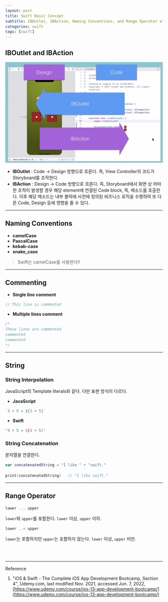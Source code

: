 ```yaml
---
layout: post
title: Swift Basic Concept
subtitle: IBOutlet, IBAction, Naming Conventions, and Range Operator etc...
categories: swift
tags: [swift]
---
```


## IBOutlet and IBAction

![IBOutlet and IBAction](/assets/images/posts/2022-06-07-swift-basic-concept/iboutlet-ibaction-flow.png)

* __IBOutlet__ : Code -> Design 방향으로 흐른다. 즉, View Controller의 코드가 Storyboard를 조작한다.
* __IBAction__ : Design -> Code 방향으로 흐른다. 즉, Storyboard에서 화면 상 어떠한 조작이 발생할 경우 해당 element에 연결된 Code block, 즉, 메소드를 호출한다. 이후 해당 메소드는 내부 블럭에 사전에 정의된 비즈니스 로직을 수행하여 또 다른 Code, Design 등에 영향을 줄 수 있다.

---

## Naming Conventions

* __camelCase__
* __PascalCase__
* __kebab-case__
* __snake_case__

> Swift는 camelCase를 사용한다‼️

---

## Commenting
* __Single line comment__
```swift
// This line is commented
```
* __Multiple lines comment__
```swift
/*
These lines are commented
commented
commented
*/
```

---

## String

### String Interpolation
JavaScript의 Template literals와 같다. 다만 표현 방식이 다르다.

* __JavaScript__
```javascript
`3 + 5 = ${3 + 5}`
```
* __Swift__
```swift
"3 + 5 = \(3 + 5)"
```

### String Concatenation
문자열을 연결한다.

```swift
var concatenatedString = "I like " + "swift."

print(concatenatedString)   // "I like swift."
```

---

## Range Operator

```swift
lower ... upper
```
`lower`와 `upper`를 포함한다. `lower` 이상, `upper` 이하.

```swift
lower ..< upper
```
`lower`는 포함하지만 `upper`는 포함하지 않는다. `lower` 이상, `upper` 미만.


<br><br>

---
Reference

1. "iOS & Swift - The Complete iOS App Development Bootcamp, Section 4", Udemy.com, last modified Nov. 2021, accessed Jun. 7, 2022, [https://www.udemy.com/course/ios-13-app-development-bootcamp/](https://www.udemy.com/course/ios-13-app-development-bootcamp/)
